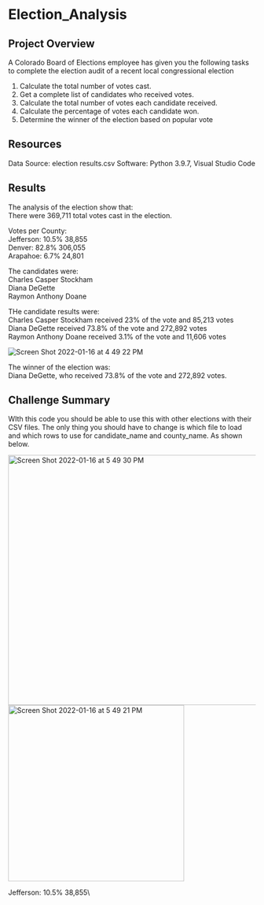 # Election_Analysis

## Project Overview
A Colorado Board of Elections employee has given you the following tasks to complete the
election audit of a recent local congressional election

1. Calculate the total number of votes cast.
2. Get a complete list of candidates who received votes.
3. Calculate the total number of votes each candidate received.
4. Calculate the percentage of votes each candidate won.
5. Determine the winner of the election based on popular vote

## Resources
Data Source: election results.csv
Software: Python 3.9.7, Visual Studio Code

## Results
The analysis of the election show that:\
There were 369,711 total votes cast in the election.

Votes per County:\
Jefferson:  10.5% 38,855\
Denver:  82.8% 306,055\
Arapahoe:  6.7% 24,801

The candidates were:\
Charles Casper Stockham\
Diana DeGette\
Raymon Anthony Doane

THe candidate results were:\
Charles Casper Stockham received 23% of the vote and 85,213 votes\
Diana DeGette received 73.8% of the vote and 272,892 votes\
Raymon Anthony Doane received 3.1% of the vote and 11,606 votes

![Screen Shot 2022-01-16 at 4 49 22 PM](https://user-images.githubusercontent.com/94948877/149685121-7f6c1cba-cd79-4185-b3da-3f1d13f62438.png)

The winner of the election was:\
Diana DeGette, who received 73.8% of the vote and 272,892 votes.

## Challenge Summary
WIth this code you should be able to use this with other elections with their CSV files. The only thing you should have to change is which file to load and which rows to use for candidate_name and county_name. As shown below.

<img width="508" alt="Screen Shot 2022-01-16 at 5 49 30 PM" src="https://user-images.githubusercontent.com/94948877/149688637-30ff322b-e88b-48cf-8a5b-e4a2ead88e49.png">

<img width="358" alt="Screen Shot 2022-01-16 at 5 49 21 PM" src="https://user-images.githubusercontent.com/94948877/149688654-064fb740-1445-43c5-abf1-63ba4919bad9.png">


Jefferson:  10.5% 38,855\
